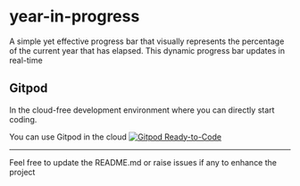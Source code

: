 # year-in-progress
A simple yet effective progress bar that visually represents the percentage of the current year that has elapsed. This dynamic progress bar updates in real-time


## Gitpod

In the cloud-free development environment where you can directly start coding.

You can use Gitpod in the cloud  [![Gitpod Ready-to-Code](https://img.shields.io/badge/Gitpod-Ready--to--Code-blue?logo=gitpod)](https://gitpod.io/#https://github.com/DhanushNehru/year-in-progress/)

----

Feel free to update the README.md or raise issues if any to enhance the project
